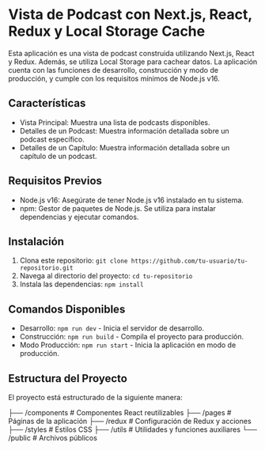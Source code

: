 # Vista de Podcast con Next.js, React, Redux y Local Storage Cache

Esta aplicación es una vista de podcast construida utilizando Next.js, React y Redux. Además, se utiliza Local Storage para cachear datos. La aplicación cuenta con las funciones de desarrollo, construcción y modo de producción, y cumple con los requisitos mínimos de Node.js v16.

## Características

- Vista Principal: Muestra una lista de podcasts disponibles.
- Detalles de un Podcast: Muestra información detallada sobre un podcast específico.
- Detalles de un Capítulo: Muestra información detallada sobre un capítulo de un podcast.

## Requisitos Previos

- Node.js v16: Asegúrate de tener Node.js v16 instalado en tu sistema.
- npm: Gestor de paquetes de Node.js. Se utiliza para instalar dependencias y ejecutar comandos.

## Instalación

1. Clona este repositorio: `git clone https://github.com/tu-usuario/tu-repositorio.git`
2. Navega al directorio del proyecto: `cd tu-repositorio`
3. Instala las dependencias: `npm install`

## Comandos Disponibles

- Desarrollo: `npm run dev` - Inicia el servidor de desarrollo.
- Construcción: `npm run build` - Compila el proyecto para producción.
- Modo Producción: `npm run start` - Inicia la aplicación en modo de producción.

## Estructura del Proyecto

El proyecto está estructurado de la siguiente manera:

├── /components # Componentes React reutilizables
├── /pages # Páginas de la aplicación
├── /redux # Configuración de Redux y acciones
├── /styles # Estilos CSS
├── /utils # Utilidades y funciones auxiliares
└── /public # Archivos públicos
